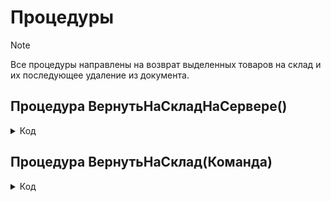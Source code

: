 # Процедуры 

> [!NOTE]
> Все процедуры направлены на возврат выделенных товаров на склад и их последующее удаление из документа.
## Процедура ВернутьНаСкладНаСервере()

<details>
<summary> Код </summary>
    
    МассивСтрок = Новый Массив;
    Для Каждого ВыделеннаяСтрока Из Элементы.Товары.ВыделенныеСтроки Цикл
        МассивСтрок.Добавить(Объект.Товары.НайтиПоИдентификатору(ВыделеннаяСтрока));  
    КонецЦикла;
    ТЗСтрок = Объект.Товары.Выгрузить(МассивСтрок);
    Индекс = 0;
    Пока Индекс <> ТЗСтрок.Количество() Цикл
        Строчка = ТЗСтрок[Индекс];
        ОИТС_УчетТМЦ.ВозвратНаСклад(Объект, ТЗСтрок, Строчка);
    КонецЦикла;
    Список = Новый СписокЗначений;
    Список.ЗагрузитьЗначения(Элементы.Товары.ВыделенныеСтроки);
    Список.СортироватьПоЗначению(НаправлениеСортировки.Убыв);
    Массив = Список.ВыгрузитьЗначения();
    Для Каждого Товар Из Массив Цикл 
        Объект.Товары.Удалить(Товар); 
    КонецЦикла;	
    ЭтаФорма.Записать();

</details>

## Процедура ВернутьНаСклад(Команда)

<details>
<summary> Код </summary>
	
	Если Элементы.Товары.ВыделенныеСтроки.Количество() > 0 Тогда
		ВернутьНаСкладНаСервере();
	КонецЕсли;
</details>
